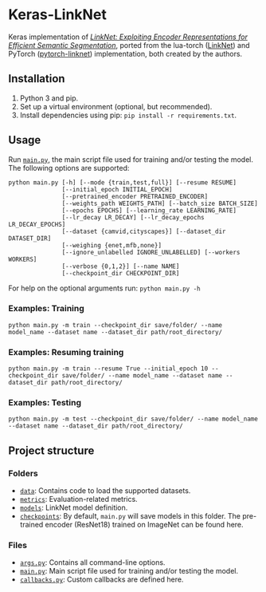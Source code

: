 # Keras-LinkNet

Keras implementation of [*LinkNet: Exploiting Encoder Representations for Efficient Semantic Segmentation*](https://arxiv.org/abs/1707.03718), ported from the lua-torch ([LinkNet](https://github.com/e-lab/LinkNet)) and PyTorch ([pytorch-linknet](https://github.com/e-lab/pytorch-linknet)) implementation, both created by the authors.


## Installation

1. Python 3 and pip.
2. Set up a virtual environment (optional, but recommended).
3. Install dependencies using pip: ``pip install -r requirements.txt``.


## Usage

Run [``main.py``](https://github.com/davidtvs/Keras-LinkNet/blob/master/main.py), the main script file used for training and/or testing the model. The following options are supported:

```
python main.py [-h] [--mode {train,test,full}] [--resume RESUME]
               [--initial_epoch INITIAL_EPOCH]
               [--pretrained_encoder PRETRAINED_ENCODER]
               [--weights_path WEIGHTS_PATH] [--batch_size BATCH_SIZE]
               [--epochs EPOCHS] [--learning_rate LEARNING_RATE]
               [--lr_decay LR_DECAY] [--lr_decay_epochs LR_DECAY_EPOCHS]
               [--dataset {camvid,cityscapes}] [--dataset_dir DATASET_DIR]
               [--weighing {enet,mfb,none}]
               [--ignore_unlabelled IGNORE_UNLABELLED] [--workers WORKERS]
               [--verbose {0,1,2}] [--name NAME]
               [--checkpoint_dir CHECKPOINT_DIR]
```

For help on the optional arguments run: ``python main.py -h``


### Examples: Training

```
python main.py -m train --checkpoint_dir save/folder/ --name model_name --dataset name --dataset_dir path/root_directory/
```


### Examples: Resuming training

```
python main.py -m train --resume True --initial_epoch 10 --checkpoint_dir save/folder/ --name model_name --dataset name --dataset_dir path/root_directory/
```


### Examples: Testing

```
python main.py -m test --checkpoint_dir save/folder/ --name model_name --dataset name --dataset_dir path/root_directory/
```


## Project structure

### Folders

- [``data``](https://github.com/davidtvs/Keras-LinkNet/tree/master/data): Contains code to load the supported datasets.
- [``metrics``](https://github.com/davidtvs/Keras-LinkNet/tree/master/metric): Evaluation-related metrics.
- [``models``](https://github.com/davidtvs/Keras-LinkNet/tree/master/models): LinkNet model definition.
- [``checkpoints``](https://github.com/davidtvs/Keras-LinkNet/tree/master/checkpoints): By default, ``main.py`` will save models in this folder. The pre-trained encoder (ResNet18) trained on ImageNet can be found here.

### Files

- [``args.py``](https://github.com/davidtvs/Keras-LinkNet/blob/master/arg.py): Contains all command-line options.
- [``main.py``](https://github.com/davidtvs/Keras-LinkNet/blob/master/main.py): Main script file used for training and/or testing the model.
- [``callbacks.py``](https://github.com/davidtvs/Keras-LinkNet/blob/master/callbacks.py): Custom callbacks are defined here.
